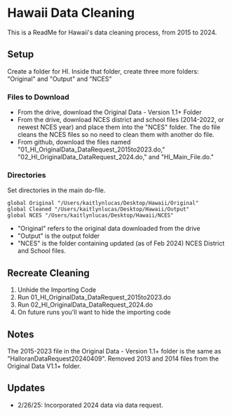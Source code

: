 
# Hawaii Data Cleaning

This is a ReadMe for Hawaii's data cleaning process, from 2015 to 2024.

## Setup
Create a folder for HI. Inside that folder, create three more folders: 
"Original" and "Output" and "NCES"

### Files to Download
- From the drive, download the Original Data - Version 1.1+ Folder
- From the drive, download NCES district and school files (2014-2022, or newest NCES year) and place them into the "NCES" folder. The do file cleans the NCES files so no need to clean them with another do file. 
- From github, download the files named "01_HI_OriginalData_DataRequest_2015to2023.do," "02_HI_OriginalData_DataRequest_2024.do," and "HI_Main_File.do."

### Directories
Set directories in the main do-file.
```
global Original "/Users/kaitlynlucas/Desktop/Hawaii/Original"
global Cleaned "/Users/kaitlynlucas/Desktop/Hawaii/Output"
global NCES "/Users/kaitlynlucas/Desktop/Hawaii/NCES"
```
- "Original" refers to the original data downloaded from the drive
- "Output" is the output folder
- "NCES" is the folder containing updated (as of Feb 2024) NCES District and School files.

## Recreate Cleaning
1. Unhide the Importing Code
2. Run 01_HI_OriginalData_DataRequest_2015to2023.do
3. Run 02_HI_OriginalData_DataRequest_2024.do
4. On future runs you'll want to hide the importing code

## Notes
The 2015-2023 file in the Original Data - Version 1.1+ folder is the same as "HalloranDataRequest20240409". Removed 2013 and 2014 files from the Original Data V1.1+ folder.

## Updates
- 2/26/25: Incorporated 2024 data via data request.